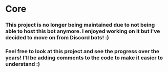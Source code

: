# Core 

### This project is no longer being maintained due to not being able to host this bot anymore. I enjoyed working on it but I've decided to move on from Discord bots! :) 

### Feel free to look at this project and see the progress over the years! I'll be adding comments to the code to make it easier to understand :)
